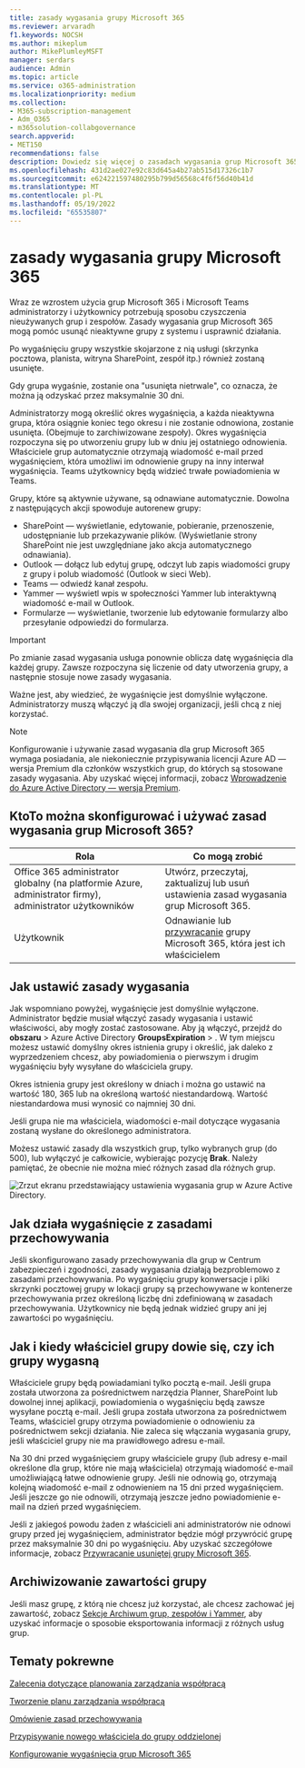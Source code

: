 ```yaml
---
title: zasady wygasania grupy Microsoft 365
ms.reviewer: arvaradh
f1.keywords: NOCSH
ms.author: mikeplum
author: MikePlumleyMSFT
manager: serdars
audience: Admin
ms.topic: article
ms.service: o365-administration
ms.localizationpriority: medium
ms.collection:
- M365-subscription-management
- Adm_O365
- m365solution-collabgovernance
search.appverid:
- MET150
recommendations: false
description: Dowiedz się więcej o zasadach wygasania grup Microsoft 365.
ms.openlocfilehash: 431d2ae027e92c83d645a4b27ab515d17326c1b7
ms.sourcegitcommit: e624221597480295b799d56568c4f6f56d40b41d
ms.translationtype: MT
ms.contentlocale: pl-PL
ms.lasthandoff: 05/19/2022
ms.locfileid: "65535807"
---
```

# <a name="microsoft-365-group-expiration-policy"></a>zasady wygasania grupy Microsoft 365

Wraz ze wzrostem użycia grup Microsoft 365 i Microsoft Teams administratorzy i użytkownicy potrzebują sposobu czyszczenia nieużywanych grup i zespołów. Zasady wygasania grup Microsoft 365 mogą pomóc usunąć nieaktywne grupy z systemu i usprawnić działania.

Po wygaśnięciu grupy wszystkie skojarzone z nią usługi (skrzynka pocztowa, planista, witryna SharePoint, zespół itp.) również zostaną usunięte.

Gdy grupa wygaśnie, zostanie ona "usunięta nietrwale", co oznacza, że można ją odzyskać przez maksymalnie 30 dni.

Administratorzy mogą określić okres wygaśnięcia, a każda nieaktywna grupa, która osiągnie koniec tego okresu i nie zostanie odnowiona, zostanie usunięta. (Obejmuje to zarchiwizowane zespoły). Okres wygaśnięcia rozpoczyna się po utworzeniu grupy lub w dniu jej ostatniego odnowienia. Właściciele grup automatycznie otrzymają wiadomość e-mail przed wygaśnięciem, która umożliwi im odnowienie grupy na inny interwał wygaśnięcia. Teams użytkownicy będą widzieć trwałe powiadomienia w Teams.

Grupy, które są aktywnie używane, są odnawiane automatycznie. Dowolna z następujących akcji spowoduje autorenew grupy:
- SharePoint — wyświetlanie, edytowanie, pobieranie, przenoszenie, udostępnianie lub przekazywanie plików. (Wyświetlanie strony SharePoint nie jest uwzględniane jako akcja automatycznego odnawiania).
- Outlook — dołącz lub edytuj grupę, odczyt lub zapis wiadomości grupy z grupy i polub wiadomość (Outlook w sieci Web).
- Teams — odwiedź kanał zespołu.
- Yammer — wyświetl wpis w społeczności Yammer lub interaktywną wiadomość e-mail w Outlook.
- Formularze — wyświetlanie, tworzenie lub edytowanie formularzy albo przesyłanie odpowiedzi do formularza. 

> [!IMPORTANT]
> Po zmianie zasad wygasania usługa ponownie oblicza datę wygaśnięcia dla każdej grupy. Zawsze rozpoczyna się liczenie od daty utworzenia grupy, a następnie stosuje nowe zasady wygasania.

Ważne jest, aby wiedzieć, że wygaśnięcie jest domyślnie wyłączone. Administratorzy muszą włączyć ją dla swojej organizacji, jeśli chcą z niej korzystać.

> [!NOTE]
> Konfigurowanie i używanie zasad wygasania dla grup Microsoft 365 wymaga posiadania, ale niekoniecznie przypisywania licencji Azure AD — wersja Premium dla członków wszystkich grup, do których są stosowane zasady wygasania. Aby uzyskać więcej informacji, zobacz [Wprowadzenie do Azure Active Directory — wersja Premium](/azure/active-directory/active-directory-get-started-premium).

## <a name="who-can-configure-and-use-the-microsoft-365-groups-expiration-policy"></a>KtoTo można skonfigurować i używać zasad wygasania grup Microsoft 365?

|Rola|Co mogą zrobić|
|---------|---------|
|Office 365 administrator globalny (na platformie Azure, administrator firmy), administrator użytkowników|Utwórz, przeczytaj, zaktualizuj lub usuń ustawienia zasad wygasania grup Microsoft 365.|
|Użytkownik|Odnawianie lub [przywracanie](/azure/active-directory/users-groups-roles/groups-restore-deleted) grupy Microsoft 365, która jest ich właścicielem|

## <a name="how-to-set-the-expiration-policy"></a>Jak ustawić zasady wygasania

Jak wspomniano powyżej, wygaśnięcie jest domyślnie wyłączone. Administrator będzie musiał włączyć zasady wygasania i ustawić właściwości, aby mogły zostać zastosowane. Aby ją włączyć, przejdź do **obszaru** >  Azure Active Directory **GroupsExpiration** > . W tym miejscu możesz ustawić domyślny okres istnienia grupy i określić, jak daleko z wyprzedzeniem chcesz, aby powiadomienia o pierwszym i drugim wygaśnięciu były wysyłane do właściciela grupy.

Okres istnienia grupy jest określony w dniach i można go ustawić na wartość 180, 365 lub na określoną wartość niestandardową. Wartość niestandardowa musi wynosić co najmniej 30 dni.

Jeśli grupa nie ma właściciela, wiadomości e-mail dotyczące wygasania zostaną wysłane do określonego administratora.

Możesz ustawić zasady dla wszystkich grup, tylko wybranych grup (do 500), lub wyłączyć je całkowicie, wybierając pozycję **Brak**. Należy pamiętać, że obecnie nie można mieć różnych zasad dla różnych grup.

![Zrzut ekranu przedstawiający ustawienia wygasania grup w Azure Active Directory.](../media/azure-groups-expiration-settings.png)

## <a name="how-expiry-works-with-the-retention-policy"></a>Jak działa wygaśnięcie z zasadami przechowywania

Jeśli skonfigurowano zasady przechowywania dla grup w Centrum zabezpieczeń i zgodności, zasady wygasania działają bezproblemowo z zasadami przechowywania. Po wygaśnięciu grupy konwersacje i pliki skrzynki pocztowej grupy w lokacji grupy są przechowywane w kontenerze przechowywania przez określoną liczbę dni zdefiniowaną w zasadach przechowywania. Użytkownicy nie będą jednak widzieć grupy ani jej zawartości po wygaśnięciu.

## <a name="how-and-when-a-group-owner-learns-if-their-groups-are-going-to-expire"></a>Jak i kiedy właściciel grupy dowie się, czy ich grupy wygasną

Właściciele grupy będą powiadamiani tylko pocztą e-mail. Jeśli grupa została utworzona za pośrednictwem narzędzia Planner, SharePoint lub dowolnej innej aplikacji, powiadomienia o wygaśnięciu będą zawsze wysyłane pocztą e-mail. Jeśli grupa została utworzona za pośrednictwem Teams, właściciel grupy otrzyma powiadomienie o odnowieniu za pośrednictwem sekcji działania. Nie zaleca się włączania wygasania grupy, jeśli właściciel grupy nie ma prawidłowego adresu e-mail.

Na 30 dni przed wygaśnięciem grupy właściciele grupy (lub adresy e-mail określone dla grup, które nie mają właściciela) otrzymają wiadomość e-mail umożliwiającą łatwe odnowienie grupy. Jeśli nie odnowią go, otrzymają kolejną wiadomość e-mail z odnowieniem na 15 dni przed wygaśnięciem. Jeśli jeszcze go nie odnowili, otrzymają jeszcze jedno powiadomienie e-mail na dzień przed wygaśnięciem.

Jeśli z jakiegoś powodu żaden z właścicieli ani administratorów nie odnowi grupy przed jej wygaśnięciem, administrator będzie mógł przywrócić grupę przez maksymalnie 30 dni po wygaśnięciu. Aby uzyskać szczegółowe informacje, zobacz [Przywracanie usuniętej grupy Microsoft 365](https://support.office.com/article/restore-a-deleted-office-365-group-b7c66b59-657a-4e1a-8aa0-8163b1f4eb54).

## <a name="archiving-group-contents"></a>Archiwizowanie zawartości grupy

Jeśli masz grupę, z którą nie chcesz już korzystać, ale chcesz zachować jej zawartość, zobacz [Sekcje Archiwum grup, zespołów i Yammer](end-life-cycle-groups-teams-sites-yammer.md), aby uzyskać informacje o sposobie eksportowania informacji z różnych usług grup.

## <a name="related-topics"></a>Tematy pokrewne

[Zalecenia dotyczące planowania zarządzania współpracą](collaboration-governance-overview.md#collaboration-governance-planning-recommendations)

[Tworzenie planu zarządzania współpracą](collaboration-governance-first.md)

[Omówienie zasad przechowywania](https://support.office.com/article/5e377752-700d-4870-9b6d-12bfc12d2423)

[Przypisywanie nowego właściciela do grupy oddzielonej](https://support.office.com/article/86bb3db6-8857-45d1-95c8-f6d540e45732)

[Konfigurowanie wygaśnięcia grup Microsoft 365](/azure/active-directory/active-directory-groups-lifecycle-azure-portal)
